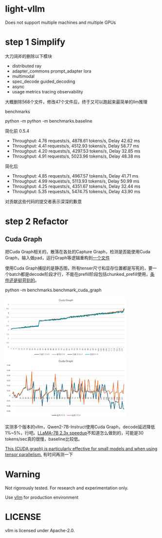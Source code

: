 # light-vllm
Does not support multiple machines and multiple GPUs

# step 1 Simplify
大刀阔斧的删除以下模块
- distributed ray
- adapter_commons prompt_adapter lora 
- multimodal
- spec_decode guided_decoding
- async
- usage metrics tracing observability

大概删除568个文件，修改47个文件后，终于又可以跑起来最简单的llm推理

benchmarks

python -m python -m benchmarks.baseline

简化前 0.5.4
- Throughput: 4.76 requests/s, 4878.61 tokens/s, Delay 42.62 ms
- Throughput: 4.41 requests/s, 4512.93 tokens/s, Delay 58.77 ms
- Throughput: 4.20 requests/s, 4297.53 tokens/s, Delay 32.85 ms
- Throughput: 4.91 requests/s, 5023.96 tokens/s, Delay 48.38 ms

简化后
- Throughput: 4.85 requests/s, 4967.57 tokens/s, Delay 41.71 ms
- Throughput: 4.99 requests/s, 5113.93 tokens/s, Delay 50.99 ms
- Throughput: 4.25 requests/s, 4351.67 tokens/s, Delay 32.44 ms
- Throughput: 5.35 requests/s, 5474.75 tokens/s, Delay 43.90 ms

对贡献这些代码的提交者表示深深的歉意

# step 2 Refactor

## Cuda Graph
把Cuda Graph相关的，散落在各处的Capture Graph，检测是否能使用Cuda Graph，输入做pad，运行Graph等逻辑重构到[一个文件](https://github.com/noooop/light-vllm/blob/main/vllm/worker/cuda_graph_util.py)

使用Cuda Graph捕捉的是静态图，所有tenser尺寸和显存位置都是写死的，要一个batch都是decode阶段才行，不能在prefill阶段包括chunked_prefill使用，[条件还是挺苛刻的](https://github.com/noooop/light-vllm/blob/main/vllm/worker/cuda_graph_util.py#L248)。

python -m benchmarks.benchmark_cuda_graph

<img src="https://github.com/noooop/noooop.github.io/blob/main/benchmarking/light-vllm/cuda_graph.png?raw=true" width="400">

实测多个版本的vllm，Qwen2-7B-Instruct使用Cuda Graph，decode延迟降低1%~5%，行吧。[LLaMA-7B 2.3x speedup](https://fireworks.ai/blog/speed-python-pick-two-how-cuda-graphs-enable-fast-python-code-for-deep-learning#llama27b--cuda-graph-inference-performance-results)不知道怎么做到的，可能是30 tokens/sec真的很慢，baseline比较低。

[This (CUDA graph) is particularly effective for small models and when using tensor parallelism.](https://github.com/vllm-project/vllm/pull/1926) 有时间再测一下

# Warning
Not rigorously tested.
For research and experimentation only.

Use [vllm](https://github.com/vllm-project/vllm) for production environment


# LICENSE
vllm is licensed under Apache-2.0.
